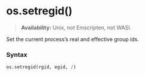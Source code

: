 # os.setregid()

> **Availability:** Unix, not Emscripten, not WASI.

Set the current process’s real and effective group ids.

### Syntax

```python
os.setregid(rgid, egid, /)
```